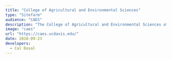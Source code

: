 ```yaml
---
title: "College of Agricultural and Environmental Sciences"
type: "Sitefarm"
audience: "CAES"
description: "The College of Agricultural and Environmental Sciences at UC Davis is a global leader recognized throughout the world for its scientific expertise."
image: "caes"
url: "https://caes.ucdavis.edu/"
date: 2018-09-23
developers:
  - Cal Doval
---
```

